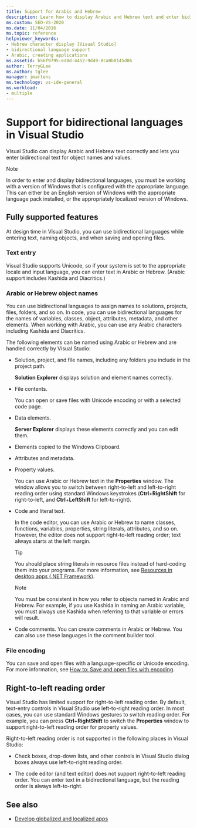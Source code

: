 ```yaml
---
title: Support for Arabic and Hebrew
description: Learn how to display Arabic and Hebrew text and enter bidirectional text for object names and values.
ms.custom: SEO-VS-2020
ms.date: 11/04/2016
ms.topic: reference
helpviewer_keywords:
- Hebrew character display [Visual Studio]
- bidirectional language support
- Arabic, creating applications
ms.assetid: b56f9795-ed8d-4452-9d49-8ca0b0145d86
author: TerryGLee
ms.author: tglee
manager: jmartens
ms.technology: vs-ide-general
ms.workload:
- multiple
---
```

# Support for bidirectional languages in Visual Studio

Visual Studio can display Arabic and Hebrew text correctly and lets you enter bidirectional text for object names and values.

> [!NOTE]
> In order to enter and display bidirectional languages, you must be working with a version of Windows that is configured with the appropriate language. This can either be an English version of Windows with the appropriate language pack installed, or the appropriately localized version of Windows.

## Fully supported features

At design time in Visual Studio, you can use bidirectional languages while entering text, naming objects, and when saving and opening files.

### Text entry

Visual Studio supports Unicode, so if your system is set to the appropriate locale and input language, you can enter text in Arabic or Hebrew. (Arabic support includes Kashida and Diacritics.)

### Arabic or Hebrew object names

You can use bidirectional languages to assign names to solutions, projects, files, folders, and so on. In code, you can use bidirectional languages for the names of variables, classes, object, attributes, metadata, and other elements. When working with Arabic, you can use any Arabic characters including Kashida and Diacritics.

The following elements can be named using Arabic or Hebrew and are handled correctly by Visual Studio:

- Solution, project, and file names, including any folders you include in the project path.

   **Solution Explorer** displays solution and element names correctly.

- File contents.

   You can open or save files with Unicode encoding or with a selected code page.

- Data elements.

   **Server Explorer** displays these elements correctly and you can edit them.

- Elements copied to the Windows Clipboard.

- Attributes and metadata.

- Property values.

   You can use Arabic or Hebrew text in the **Properties** window. The window allows you to switch between right-to-left and left-to-right reading order using standard Windows keystrokes (**Ctrl**+**RightShift** for right-to-left, and **Ctrl**+**LeftShift** for left-to-right).

- Code and literal text.

   In the code editor, you can use Arabic or Hebrew to name classes, functions, variables, properties, string literals, attributes, and so on. However, the editor does not support right-to-left reading order; text always starts at the left margin.

   > [!TIP]
   > You should place string literals in resource files instead of hard-coding them into your programs. For more information, see [Resources in desktop apps (.NET Framework)](/dotnet/framework/resources/index).

   > [!NOTE]
   > You must be consistent in how you refer to objects named in Arabic and Hebrew. For example, if you use Kashida in naming an Arabic variable, you must always use Kashida when referring to that variable or errors will result.

- Code comments. You can create comments in Arabic or Hebrew. You can also use these languages in the comment builder tool.

### File encoding

You can save and open files with a language-specific or Unicode encoding. For more information, see [How to: Save and open files with encoding](../ide/how-to-save-and-open-files-with-encoding.md).

## Right-to-left reading order

Visual Studio has limited support for right-to-left reading order. By default, text-entry controls in Visual Studio use left-to-right reading order. In most cases, you can use standard Windows gestures to switch reading order. For example, you can press **Ctrl**+**RightShift** to switch the **Properties** window to support right-to-left reading order for property values.

Right-to-left reading order is not supported in the following places in Visual Studio:

- Check boxes, drop-down lists, and other controls in Visual Studio dialog boxes always use left-to-right reading order.

- The code editor (and text editor) does not support right-to-left reading order. You can enter text in a bidirectional language, but the reading order is always left-to-right.

## See also

- [Develop globalized and localized apps](globalizing-and-localizing-applications.md)
